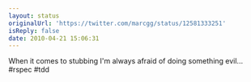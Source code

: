 ```yaml
---
layout: status
originalUrl: 'https://twitter.com/marcgg/status/12581333251'
isReply: false
date: 2010-04-21 15:06:31
---
```


When it comes to stubbing I'm always afraid of doing something evil... #rspec #tdd
